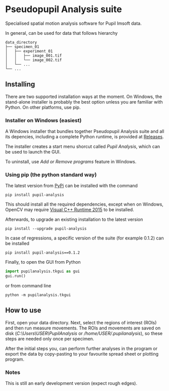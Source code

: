 <h1>Pseudopupil Analysis suite</h1>
Specialised spatial motion analysis software for Pupil Imsoft data.

In general, can be used for data that follows hierarchy
```
data_directory
├── specimen_01
│   ├── experiment_01
│   │   ├── image_001.tif
│   │   └── image_002.tif
│   └── ...
└── ...
```


<h2>Installing</h2>

There are two supported installation ways at the moment.
On Windows, the stand-alone installer is probably the best option unless you are familiar with Python.
On other platforms, use pip.

<h3>Installer on Windows (easiest)</h3>

A Windows installer that bundles together Pseudopupil Analysis suite and all its depencies,
including a complete Python runtime, is provided at
[Releases](https://github.com/jkemppainen/pupil-analysis/releases).

The installer creates a start menu shorcut called <em>Pupil Analysis</em>,
which can be used to launch the GUI.

To uninstall, use <em>Add or Remove programs</em> feature in Windows.

<h3>Using pip (the python standard way)</h3>

The latest version from [PyPi](https://pypi.org/) can be installed with the command

```
pip install pupil-analysis
```

This should install all the required dependencies, except when on Windows, OpenCV may require
[Visual C++ Runtime 2015](https://www.microsoft.com/download/details.aspx?id=48145) to be installed.


Afterwards, to upgrade an existing installation to the latest version

```
pip install --upgrade pupil-analysis
```

In case of regressions, a specific version of the suite (for example 0.1.2) can be installed

```
pip install pupil-analysis==0.1.2
```

Finally, to open the GUI from Python

```python
import pupilanalysis.tkgui as gui
gui.run()
```

or from command line
```
python -m pupilanalysis.tkgui
```

<h2>How to use</h2>

First, open your data directory. Next, select the regions of interest (ROIs) and then run measure movements.
The ROIs and movements are saved on disk (<em>C:\Users\USER\PupilAnalysis</em> or <em>/home/USER/.pupilanalysis</em>), so these steps are needed only once per specimen.

After the initial steps you, can perform further analyses in the program or
export the data by copy-pasting to your favourite spread sheet or plotting program.


<h3>Notes</h3>
This is still an early development version (expect rough edges).

